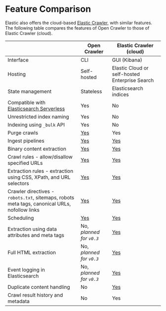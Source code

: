 # Feature Comparison

Elastic also offers the cloud-based [Elastic Crawler](https://www.elastic.co/guide/en/enterprise-search/current/crawler.html), with similar features.
The following table compares the features of Open Crawler to those of Elastic Crawler (cloud).

|                                                                                               | Open Crawler                                        | Elastic Crawler (cloud)                                                                                                            |
|-----------------------------------------------------------------------------------------------|-----------------------------------------------------|------------------------------------------------------------------------------------------------------------------------------------|
| Interface                                                                                     | CLI                                                 | GUI (Kibana)                                                                                                                       |
| Hosting                                                                                       | Self-hosted                                         | Elastic Cloud or self-hosted Enterprise Search                                                                                     |
| State management                                                                              | Stateless                                           | Elasticsearch indices                                                                                                              |
| Compatible with [Elasticsearch Serverless](https://www.elastic.co/docs/current/serverless)    | Yes                                                 | No                                                                                                                                 |
| Unrestricted index naming                                                                     | Yes                                                 | No                                                                                                                                 |
| Indexing using `_bulk` API                                                                    | Yes                                                 | No                                                                                                                                 |
| Purge crawls                                                                                  | [Yes](../README.md#execution-logic)                 | Yes                                                                                                                                |
| Ingest pipelines                                                                              | [Yes](./features/INGEST_PIPELINES.md)               | [Yes](https://www.elastic.co/guide/en/enterprise-search/current/crawler-managing.html#crawler-managing-ingest-pipelines)           |
| Binary content extraction                                                                     | [Yes](./features/BINARY_CONTENT_EXTRACTION.md)      | [Yes](https://www.elastic.co/guide/en/enterprise-search/current/crawler-managing.html#crawler-managing-binary-content)             |
| Crawl rules - allow/disallow specified URLs                                                   | [Yes](./features/CRAWL_RULES.md)                    | [Yes](https://www.elastic.co/guide/en/enterprise-search/current/crawler-managing.html#crawler-managing-crawl-rules)                |
| Extraction rules - extraction using CSS, XPath, and URL selectors                             | [Yes](./features/EXTRACTION_RULES.md)               | [Yes](https://www.elastic.co/guide/en/enterprise-search/current/crawler-extraction-rules.html)                                     |
| Crawler directives - `robots.txt`, sitemaps, robots meta tags, canonical URLs, nofollow links | [Yes](./features/CRAWLER_DIRECTIVES.md)             | [Yes](https://www.elastic.co/guide/en/enterprise-search/current/crawler-content.html)                                              |
| Scheduling                                                                                    | [Yes](../README.md#scheduling-recurring-crawl-jobs) | [Yes](https://www.elastic.co/guide/en/enterprise-search/current/crawler-managing.html#crawler-managing-schedule)                   |
| Extraction using data attributes and meta tags                                                | No, _planned for `v0.3`_                            | [Yes](https://www.elastic.co/guide/en/enterprise-search/current/crawler-content.html#crawler-content-meta-tags-content-extraction) |
| Full HTML extraction                                                                          | No, _planned for `v0.3`_                            | [Yes](https://www.elastic.co/guide/en/enterprise-search/current/crawler-managing.html#crawler-managing-html-storagedocuments)      |
| Event logging in Elasticsearch                                                                | No, _planned for `v0.3`_                            | [Yes](https://www.elastic.co/guide/en/enterprise-search/current/crawler-view-events-logs.html)                                     |
| Duplicate content handling                                                                    | No                                                  | [Yes](https://www.elastic.co/guide/en/enterprise-search/current/crawler-managing.html#crawler-managing-duplicate-documents)        |
| Crawl result history and metadata                                                             | No                                                  | Yes                                                                                                                                |
